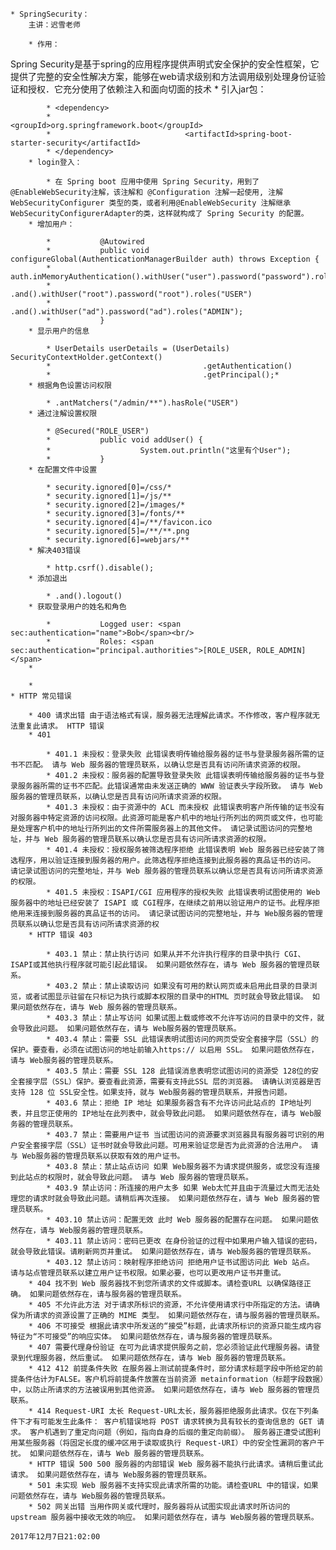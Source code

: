 
	* SpringSecurity：
		主讲：迟雪老师

		* 作用：
Spring Security是基于spring的应用程序提供声明式安全保护的安全性框架，它提供了完整的安全性解决方案，能够在web请求级别和方法调用级别处理身份证验证和授权．它充分使用了依赖注入和面向切面的技术
		* 引入jar包：

			* <dependency>
			*                              <groupId>org.springframework.boot</groupId>
			*                              <artifactId>spring-boot-starter-security</artifactId>
			* </dependency>
		* login登入：

			* 在 Spring boot 应用中使用 Spring Security，用到了 @EnableWebSecurity注解，该注解和 @Configuration 注解一起使用, 注解 WebSecurityConfigurer 类型的类，或者利用@EnableWebSecurity 注解继承 WebSecurityConfigurerAdapter的类，这样就构成了 Spring Security 的配置。
		* 增加用户：

			*           @Autowired
			*           public void configureGlobal(AuthenticationManagerBuilder auth) throws Exception {
			*                     auth.inMemoryAuthentication().withUser("user").password("password").roles("USER")
			*                    .and().withUser("root").password("root").roles("USER")
			*                    .and().withUser("ad").password("ad").roles("ADMIN");
			*           }
		* 显示用户的信息

			* UserDetails userDetails = (UserDetails) SecurityContextHolder.getContext()
			*                                  .getAuthentication()
			*                                  .getPrincipal();*
		* 根据角色设置访问权限

			* .antMatchers("/admin/**").hasRole("USER")
		* 通过注解设置权限

			* @Secured("ROLE_USER")
			*           public void addUser() {
			*                    System.out.println("这里有个User");
			*           }
		* 在配置文件中设置

			* security.ignored[0]=/css/*
			* security.ignored[1]=/js/**
			* security.ignored[2]=/images/*
			* security.ignored[3]=/fonts/**
			* security.ignored[4]=/**/favicon.ico
			* security.ignored[5]=/**/**.png
			* security.ignored[6]=webjars/**
		* 解决403错误

			* http.csrf().disable();
		* 添加退出

			* .and().logout()
		* 获取登录用户的姓名和角色

			*           Logged user: <span sec:authentication="name">Bob</span><br/>
			*           Roles: <span sec:authentication="principal.authorities">[ROLE_USER, ROLE_ADMIN]</span>
		* 

		* 
	* HTTP 常见错误

		* 400 请求出错 由于语法格式有误，服务器无法理解此请求。不作修改，客户程序就无法重复此请求。 HTTP 错误 
		* 401 

			* 401.1 未授权：登录失败 此错误表明传输给服务器的证书与登录服务器所需的证书不匹配。 请与 Web 服务器的管理员联系，以确认您是否具有访问所请求资源的权限。 
			* 401.2 未授权：服务器的配置导致登录失败 此错误表明传输给服务器的证书与登录服务器所需的证书不匹配。此错误通常由未发送正确的 WWW 验证表头字段所致。 请与 Web 服务器的管理员联系，以确认您是否具有访问所请求资源的权限。 
			* 401.3 未授权：由于资源中的 ACL 而未授权 此错误表明客户所传输的证书没有对服务器中特定资源的访问权限。此资源可能是客户机中的地址行所列出的网页或文件，也可能是处理客户机中的地址行所列出的文件所需服务器上的其他文件。 请记录试图访问的完整地址，并与 Web 服务器的管理员联系以确认您是否具有访问所请求资源的权限。 
			* 401.4 未授权：授权服务被筛选程序拒绝 此错误表明 Web 服务器已经安装了筛选程序，用以验证连接到服务器的用户。此筛选程序拒绝连接到此服务器的真品证书的访问。 请记录试图访问的完整地址，并与 Web 服务器的管理员联系以确认您是否具有访问所请求资源的权限。 
			* 401.5 未授权：ISAPI/CGI 应用程序的授权失败 此错误表明试图使用的 Web服务器中的地址已经安装了 ISAPI 或 CGI程序，在继续之前用以验证用户的证书。此程序拒绝用来连接到服务器的真品证书的访问。 请记录试图访问的完整地址，并与 Web服务器的管理员联系以确认您是否具有访问所请求资源的权 
		* HTTP 错误 403 

			* 403.1 禁止：禁止执行访问 如果从并不允许执行程序的目录中执行 CGI、ISAPI或其他执行程序就可能引起此错误。 如果问题依然存在，请与 Web 服务器的管理员联系。 
			* 403.2 禁止：禁止读取访问 如果没有可用的默认网页或未启用此目录的目录浏览，或者试图显示驻留在只标记为执行或脚本权限的目录中的HTML 页时就会导致此错误。 如果问题依然存在，请与 Web 服务器的管理员联系。 
			* 403.3 禁止：禁止写访问 如果试图上载或修改不允许写访问的目录中的文件，就会导致此问题。 如果问题依然存在，请与 Web服务器的管理员联系。 
			* 403.4 禁止：需要 SSL 此错误表明试图访问的网页受安全套接字层（SSL）的保护。要查看，必须在试图访问的地址前输入https:// 以启用 SSL。 如果问题依然存在，请与 Web服务器的管理员联系。 
			* 403.5 禁止：需要 SSL 128 此错误消息表明您试图访问的资源受 128位的安全套接字层（SSL）保护。要查看此资源，需要有支持此SSL 层的浏览器。 请确认浏览器是否支持 128 位 SSL安全性。如果支持，就与 Web服务器的管理员联系，并报告问题。 
			* 403.6 禁止：拒绝 IP 地址 如果服务器含有不允许访问此站点的 IP地址列表，并且您正使用的 IP地址在此列表中，就会导致此问题。 如果问题依然存在，请与 Web服务器的管理员联系。 
			* 403.7 禁止：需要用户证书 当试图访问的资源要求浏览器具有服务器可识别的用户安全套接字层（SSL）证书时就会导致此问题。可用来验证您是否为此资源的合法用户。 请与 Web服务器的管理员联系以获取有效的用户证书。 
			* 403.8 禁止：禁止站点访问 如果 Web服务器不为请求提供服务，或您没有连接到此站点的权限时，就会导致此问题。 请与 Web 服务器的管理员联系。 
			* 403.9 禁止访问：所连接的用户太多 如果 Web太忙并且由于流量过大而无法处理您的请求时就会导致此问题。请稍后再次连接。 如果问题依然存在，请与 Web 服务器的管理员联系。 
			* 403.10 禁止访问：配置无效 此时 Web 服务器的配置存在问题。 如果问题依然存在，请与 Web服务器的管理员联系。 
			* 403.11 禁止访问：密码已更改 在身份验证的过程中如果用户输入错误的密码，就会导致此错误。请刷新网页并重试。 如果问题依然存在，请与 Web服务器的管理员联系。 
			* 403.12 禁止访问：映射程序拒绝访问 拒绝用户证书试图访问此 Web 站点。 请与站点管理员联系以建立用户证书权限。如果必要，也可以更改用户证书并重试。 
		* 404 找不到 Web 服务器找不到您所请求的文件或脚本。请检查URL 以确保路径正确。 如果问题依然存在，请与服务器的管理员联系。 
		* 405 不允许此方法 对于请求所标识的资源，不允许使用请求行中所指定的方法。请确保为所请求的资源设置了正确的 MIME 类型。 如果问题依然存在，请与服务器的管理员联系。 
		* 406 不可接受 根据此请求中所发送的“接受”标题，此请求所标识的资源只能生成内容特征为“不可接受”的响应实体。 如果问题依然存在，请与服务器的管理员联系。 
		* 407 需要代理身份验证 在可为此请求提供服务之前，您必须验证此代理服务器。请登录到代理服务器，然后重试。 如果问题依然存在，请与 Web 服务器的管理员联系。 
		* 412 412 前提条件失败 在服务器上测试前提条件时，部分请求标题字段中所给定的前提条件估计为FALSE。客户机将前提条件放置在当前资源 metainformation（标题字段数据）中，以防止所请求的方法被误用到其他资源。 如果问题依然存在，请与 Web 服务器的管理员联系。 
		* 414 Request-URI 太长 Request-URL太长，服务器拒绝服务此请求。仅在下列条件下才有可能发生此条件： 客户机错误地将 POST 请求转换为具有较长的查询信息的 GET 请求。 客户机遇到了重定向问题（例如，指向自身的后缀的重定向前缀）。 服务器正遭受试图利用某些服务器（将固定长度的缓冲区用于读取或执行 Request-URI）中的安全性漏洞的客户干扰。 如果问题依然存在，请与 Web 服务器的管理员联系。 
		* HTTP 错误 500 500 服务器的内部错误 Web 服务器不能执行此请求。请稍后重试此请求。 如果问题依然存在，请与 Web服务器的管理员联系。 
		* 501 未实现 Web 服务器不支持实现此请求所需的功能。请检查URL 中的错误，如果问题依然存在，请与 Web服务器的管理员联系。 
		* 502 网关出错 当用作网关或代理时，服务器将从试图实现此请求时所访问的upstream 服务器中接收无效的响应。 如果问题依然存在，请与 Web服务器的管理员联系。

    2017年12月7日21:02:00
